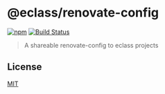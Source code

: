 # @eclass/renovate-config

[![npm](https://img.shields.io/npm/v/@eclass/renovate-config.svg)](https://www.npmjs.com/package/@eclass/renovate-config)
[![Build Status](https://travis-ci.org/eclass/renovate-config.svg?branch=master)](https://travis-ci.org/eclass/renovate-config)

> A shareable renovate-config to eclass projects

## License

[MIT](https://tldrlegal.com/license/mit-license)
